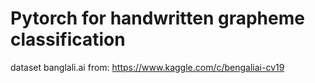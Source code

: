 # Pytorch for handwritten grapheme classification

dataset banglali.ai from: https://www.kaggle.com/c/bengaliai-cv19

